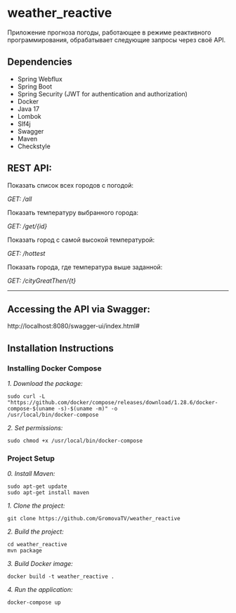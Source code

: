 # weather_reactive

Приложение прогноза погоды, работающее в режиме реактивного программирования, 
обрабатывает следующие запросы через своё API.

## Dependencies

* Spring Webflux
* Spring Boot
* Spring Security (JWT for authentication and authorization)
* Docker
* Java 17
* Lombok
* Slf4j
* Swagger
* Maven
* Checkstyle

## REST API:

Показать список всех городов с погодой:

*GET: /all*

Показать температуру выбранного города:

*GET: /get/{id}*

Показать город с самой высокой температурой:

*GET: /hottest*

Показать города, где температура выше заданной:

*GET: /cityGreatThen/{t}*

***

## Accessing the API via Swagger:
http://localhost:8080/swagger-ui/index.html#

## Installation Instructions

### Installing Docker Compose
*1. Download the package:*
````
sudo curl -L "https://github.com/docker/compose/releases/download/1.28.6/docker-compose-$(uname -s)-$(uname -m)" -o
/usr/local/bin/docker-compose
````

*2. Set permissions:*
````
sudo chmod +x /usr/local/bin/docker-compose
````

### Project Setup
*0. Install Maven:*
````
sudo apt-get update
sudo apt-get install maven
````

*1. Clone the project:*
````
git clone https://github.com/GromovaTV/weather_reactive
````

*2. Build the project:*
````
cd weather_reactive
mvn package
````

*3. Build Docker image:*
````
docker build -t weather_reactive .
````

*4. Run the application:*
````
docker-compose up
````